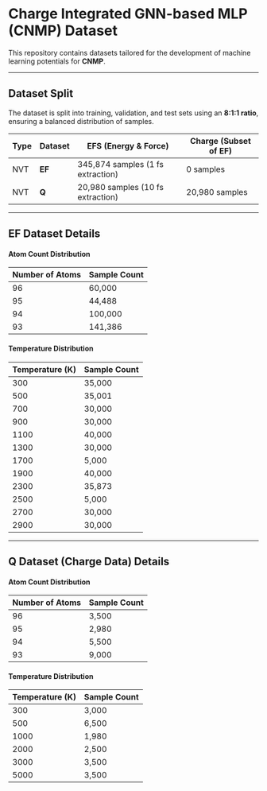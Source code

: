 # **Charge Integrated GNN-based MLP (CNMP) Dataset**

This repository contains datasets tailored for the development of machine learning potentials for **CNMP**.

---

## **Dataset Split**

The dataset is split into training, validation, and test sets using an **8:1:1 ratio**, ensuring a balanced distribution of samples.

| Type | Dataset   | EFS (Energy & Force)              | Charge (Subset of EF) |
|------|-----------|-----------------------------------|-----------------------|
| NVT  | **EF**    | 345,874 samples (1 fs extraction) | 0 samples             |
| NVT  | **Q**     | 20,980 samples (10 fs extraction) | 20,980 samples        |

---

## **EF Dataset Details**

#### Atom Count Distribution
| Number of Atoms | Sample Count |
|------------------|---------------|
| 96               | 60,000        |
| 95               | 44,488        |
| 94               | 100,000       |
| 93               | 141,386       |

#### Temperature Distribution
| Temperature (K) | Sample Count |
|------------------|---------------|
| 300              | 35,000        |
| 500              | 35,001        |
| 700              | 30,000        |
| 900              | 30,000        |
| 1100             | 40,000        |
| 1300             | 30,000        |
| 1700             | 5,000         |
| 1900             | 40,000        |
| 2300             | 35,873        |
| 2500             | 5,000         |
| 2700             | 30,000        |
| 2900             | 30,000        |

---

## **Q Dataset (Charge Data) Details**

#### Atom Count Distribution
| Number of Atoms | Sample Count |
|------------------|---------------|
| 96               | 3,500         |
| 95               | 2,980         |
| 94               | 5,500         |
| 93               | 9,000         |

#### Temperature Distribution
| Temperature (K) | Sample Count |
|------------------|---------------|
| 300              | 3,000         |
| 500              | 6,500         |
| 1000             | 1,980         |
| 2000             | 2,500         |
| 3000             | 3,500         |
| 5000             | 3,500         |